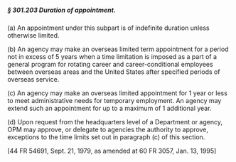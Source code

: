 ##### § 301.203 Duration of appointment. #####

(a) An appointment under this subpart is of indefinite duration unless otherwise limited.

(b) An agency may make an overseas limited term appointment for a period not in excess of 5 years when a time limitation is imposed as a part of a general program for rotating career and career-conditional employees between overseas areas and the United States after specified periods of overseas service.

(c) An agency may make an overseas limited appointment for 1 year or less to meet administrative needs for temporary employment. An agency may extend such an appointment for up to a maximum of 1 additional year.

(d) Upon request from the headquarters level of a Department or agency, OPM may approve, or delegate to agencies the authority to approve, exceptions to the time limits set out in paragraph (c) of this section.

[44 FR 54691, Sept. 21, 1979, as amended at 60 FR 3057, Jan. 13, 1995]